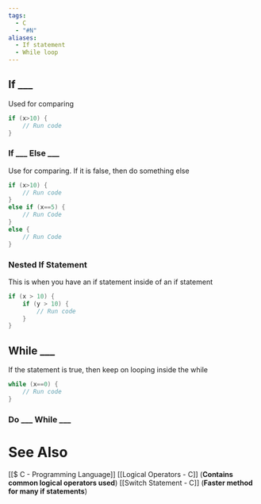 ```yaml
---
tags:
  - C
  - "#N"
aliases:
  - If statement
  - While loop
---
```

## If \_\_\_ 
Used for comparing
```c showlinenumbers
if (x>10) {
	// Run code
}
```

### If \_\_\_ Else \_\_\_
Use for comparing. If it is false, then do something else
```c showlinenumbers
if (x>10) {
	// Run code
}
else if (x==5) {
	// Run Code
}
else {
	// Run Code
}
```

### Nested If Statement
This is when you have an if statement inside of an if statement
```c showlinenumbers
if (x > 10) {
	if (y > 10) {
		// Run code
	}
}
```


## While \_\_\_
If the statement is true, then keep on looping inside the while
```c showlinenumbers
while (x==0) {
	// Run code
}
```

### Do \_\_\_ While \_\_\_

# See Also
[[$ C - Programming Language]]
[[Logical Operators - C]] (**Contains common logical operators used**)
[[Switch Statement - C]] (**Faster method for many if statements**)